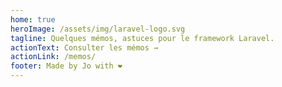 ```yaml
---
home: true
heroImage: /assets/img/laravel-logo.svg
tagline: Quelques mémos, astuces pour le framework Laravel.
actionText: Consulter les mémos →
actionLink: /memos/
footer: Made by Jo with ❤️
---
```

